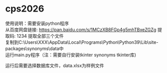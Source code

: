 # cps2026
使用说明：需要安装python程序  
从百度网盘链接: https://pan.baidu.com/s/1MCzXB8FGp4g5mhTBxeZGZg 提取码: 1234  提取全部三个文件  
复制到C:\Users\XXX\AppData\Local\Programs\Python\Python39\Lib\site-packages\synonyms\data中  
运行main.py程序（注：需要自行安装tkinter synonyms tkinter库)  


运行后需要选择数据库文件，data.xlsx为样例文件
